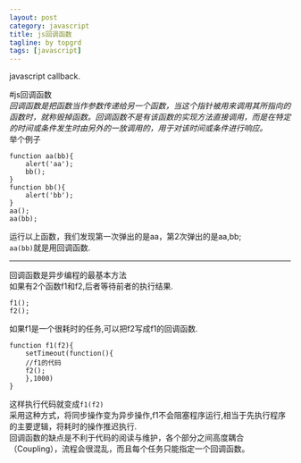 ```yaml
---  
layout: post  
category: javascript  
title: js回调函数  
tagline: by topgrd  
tags: [javascript]  
---  
```

javascript callback.  

<!--more-->  

#js回调函数  
*回调函数是把函数当作参数传递给另一个函数，当这个指针被用来调用其所指向的函数时，就称毁掉函数。回调函数不是有该函数的实现方法直接调用，而是在特定的时间或条件发生时由另外的一放调用的，用于对该时间或条件进行响应。*  
举个例子  

	function aa(bb){
    	alert('aa');
        bb();
    }  
    function bb(){
    	alert('bb');
    }
    aa();
    aa(bb);  

运行以上函数，我们发现第一次弹出的是aa，第2次弹出的是aa,bb;  
`aa(bb)`就是用回调函数.  

****  

回调函数是异步编程的最基本方法  
如果有2个函数f1和f2,后者等待前者的执行结果.  
	
    f1();
    f2();  
    
如果f1是一个很耗时的任务,可以把f2写成f1的回调函数.  

	function f1(f2){
    	setTimeout(function(){
        //f1的代码  
        f2();
        },1000)
    }
    
这样执行代码就变成`f1(f2)`  
采用这种方式，将同步操作变为异步操作,f1不会阻塞程序运行,相当于先执行程序的主要逻辑，将耗时的操作推迟执行.  
回调函数的缺点是不利于代码的阅读与维护，各个部分之间高度耦合（Coupling），流程会很混乱，而且每个任务只能指定一个回调函数。